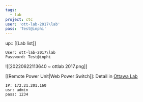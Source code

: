 ```yaml
---
tags:
  - lab
project: ctc
user: 'ott-lab-2017\lab'
pass: 'Test@inphi'
---
```

up:: [[Lab list]]

```
User: ott-lab-2017\lab  
Password: Test@inphi
```

![[20220622113640 ~ ottlab 2017.png]]

[[Remote Power Unit|Web Power Switch]]: 
Detail in [Ottawa Lab](https://ewiki.marvell.com/display/ODSP/Ottawa+Lab)
```
IP: 172.21.201.160
usr: admin
pass: 1234
```